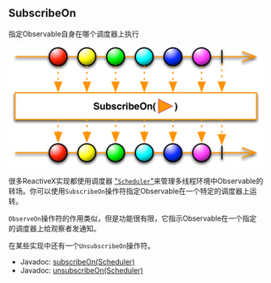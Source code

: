 ## SubscribeOn

指定Observable自身在哪个调度器上执行

![SubscribeOn](../images/operators/subscribeOn.c.png)

很多ReactiveX实现都使用调度器 ["`Scheduler`"](Scheduler.md)来管理多线程环境中Observable的转场。你可以使用`SubscribeOn`操作符指定Observable在一个特定的调度器上运转。

`ObserveOn`操作符的作用类似，但是功能很有限，它指示Observable在一个指定的调度器上给观察者发通知。

在某些实现中还有一个`UnsubscribeOn`操作符。

* Javadoc: [subscribeOn(Scheduler)](http://reactivex.io/RxJava/javadoc/rx/Observable.html#subscribeOn(rx.Scheduler))
* Javadoc: [unsubscribeOn(Scheduler)](http://reactivex.io/RxJava/javadoc/rx/Observable.html#unsubscribeOn(rx.Scheduler))


